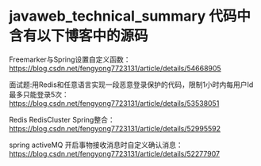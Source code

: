 # javaweb_technical_summary 代码中含有以下博客中的源码

Freemarker与Spring设置自定义函数：https://blog.csdn.net/fengyong7723131/article/details/54668905

面试题:用Redis和任意语言实现一段恶意登录保护的代码，限制1小时内每用户Id最多只能登录5次：https://blog.csdn.net/fengyong7723131/article/details/53538051

Redis RedisCluster Spring整合：https://blog.csdn.net/fengyong7723131/article/details/52995592

spring activeMQ 开启事物接收消息时自定义确认消息：https://blog.csdn.net/fengyong7723131/article/details/52277907

